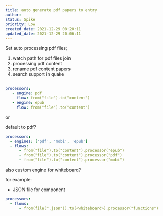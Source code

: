```yaml
---
title: auto generate pdf papers to entry
author: 
status: Spike
priority: Low
created_date: 2021-12-29 08:20:11
updated_date: 2021-12-29 20:06:11
---
```


Set auto processing pdf files;

1. watch path for pdf files join
2. processing pdf content
3. rename pdf content papers
4. search support in quake

##

```yaml
processors:
   - engine: pdf
     flow: from("file").to("content")
   - engine: epub
     flow: from("file").to("content")
```

or

default to pdf?

```yaml
processors:
  - engines: ['pdf', 'mobi', 'epub']
  - flows:
      - from("file").to("content").processor("epub")
      - from("file").to("content").processor("pdf")
      - from("file").to("content").processor("mobi")
```

also custom engine for whiteboard?

for example:

- JSON file for component

```yaml
processors:
  - flows:
      - from(file(".json")).to(<whiteboard>).processor("functions")
```